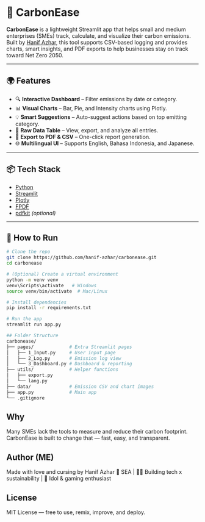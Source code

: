 # 🧮 CarbonEase

**CarbonEase** is a lightweight Streamlit app that helps small and medium enterprises (SMEs) track, calculate, and visualize their carbon emissions. Built by [Hanif Azhar](https://github.com/hanif-azhar), this tool supports CSV-based logging and provides charts, smart insights, and PDF exports to help businesses stay on track toward Net Zero 2050.

---

## 🌍 Features

- 🔍 **Interactive Dashboard** – Filter emissions by date or category.
- 📊 **Visual Charts** – Bar, Pie, and Intensity charts using Plotly.
- 💡 **Smart Suggestions** – Auto-suggest actions based on top emitting category.
- 📁 **Raw Data Table** – View, export, and analyze all entries.
- 📄 **Export to PDF & CSV** – One-click report generation.
- 🌐 **Multilingual UI** – Supports English, Bahasa Indonesia, and Japanese.

---

## 📦 Tech Stack

- [Python](https://www.python.org/)
- [Streamlit](https://streamlit.io/)
- [Plotly](https://plotly.com/)
- [FPDF](https://pyfpdf.github.io/)
- [pdfkit](https://pypi.org/project/pdfkit/) *(optional)*

---

## 🚀 How to Run

```bash
# Clone the repo
git clone https://github.com/hanif-azhar/carbonease.git
cd carbonease

# (Optional) Create a virtual environment
python -m venv venv
venv\Scripts\activate   # Windows
source venv/bin/activate  # Mac/Linux

# Install dependencies
pip install -r requirements.txt

# Run the app
streamlit run app.py

## Folder Structure
carbonease/
├── pages/             # Extra Streamlit pages
│   ├── 1_Input.py     # User input page
│   ├── 2_Log.py       # Emission log view
│   └── 3_Dashboard.py # Dashboard & reporting
├── utils/             # Helper functions
│   ├── export.py
│   └── lang.py
├── data/              # Emission CSV and chart images
├── app.py             # Main app
└── .gitignore

```

## Why
Many SMEs lack the tools to measure and reduce their carbon footprint. CarbonEase is built to change that — fast, easy, and transparent.

## Author (ME)
Made with love and cursing by Hanif Azhar
📍 SEA | 🧑‍💻 Building tech x sustainability | 🐰 Idol & gaming enthusiast

## License 
MIT License — free to use, remix, improve, and deploy.
